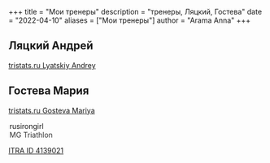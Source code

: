 +++
title = "Мои тренеры"
description = "тренеры, Ляцкий, Гостева"
date = "2022-04-10"
aliases = ["Мои тренеры"]
author = "Arama Anna"
+++


## Ляцкий Андрей
[tristats.ru Lyatskiy Andrey ](https://tristats.ru/rus/profile/lyatskiy-andrey "tristats Lyatskiy Andrey")

## Гостева Мария

[tristats.ru Gosteva Mariya ](https://tristats.ru/rus/profile/gosteva-mariya)



<a href="https://www.instagram.com/rusirongirl" target="_blank" style="text-decoration: none;" >
  <i class="fa-brands fa-instagram" style="font-size: 20px; margin-right: 2px;"></i>
  rusirongirl
</a>

<br>


<a href="https://t.me/mgtriathlon" target="_blank" style="text-decoration: none; color: #333;">
  <i class="fa-brands fa-telegram" style="font-size: 20px; color: #0088cc; margin-right: 2px;"></i>
  MG Triathlon
</a>


[ITRA ID 4139021](https://itra.run/api/RunnerSpace/GetRunnerSpace?runnerString=wCHjT3bactu1%2FSfy950qeQ%3D%3D)
